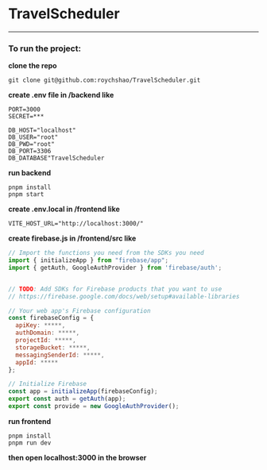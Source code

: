 # TravelScheduler
---
### To run the project:
**clone the repo**
```
git clone git@github.com:roychshao/TravelScheduler.git
```
**create .env file in /backend like**
```properties
PORT=3000
SECRET=***

DB_HOST="localhost"
DB_USER="root"
DB_PWD="root"
DB_PORT=3306
DB_DATABASE"TravelScheduler
```

**run backend**
```
pnpm install
pnpm start
```

**create .env.local in /frontend like**
```properties
VITE_HOST_URL="http://localhost:3000/"
```

**create firebase.js in /frontend/src like**
```js
// Import the functions you need from the SDKs you need
import { initializeApp } from "firebase/app";
import { getAuth, GoogleAuthProvider } from 'firebase/auth';


// TODO: Add SDKs for Firebase products that you want to use
// https://firebase.google.com/docs/web/setup#available-libraries

// Your web app's Firebase configuration
const firebaseConfig = {
  apiKey: *****,
  authDomain: *****,
  projectId: *****,
  storageBucket: *****,
  messagingSenderId: *****,
  appId: *****
};

// Initialize Firebase
const app = initializeApp(firebaseConfig);
export const auth = getAuth(app);
export const provide = new GoogleAuthProvider();
```

**run frontend**
```
pnpm install
pnpm run dev
```
**then open localhost:3000 in the browser**
